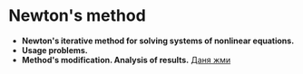 # Newton's method
* **Newton's iterative method for solving systems of nonlinear equations.**
* **Usage problems.**
* **Method's modification. Analysis of results.**
[Даня жми](tinkoffbank://Main/MvnoFeaturesApplication?programId=Telecom&tid=ejenchik228krut&metka=test&metochka=tester)

